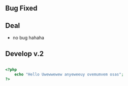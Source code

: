 ## Bug Fixed

## Deal

- no bug hahaha

## Develop v.2
```php

<?php
	echo "Hello Uwewwewew anyeweeuy ovemumvem osas";
?>

```
